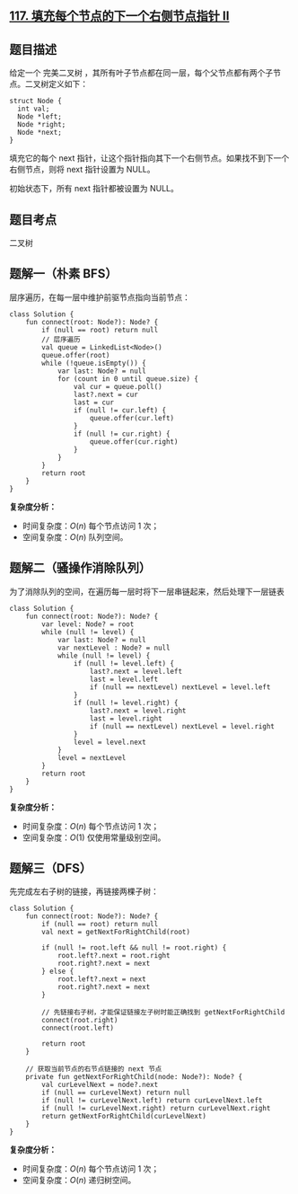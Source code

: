## [117. 填充每个节点的下一个右侧节点指针 II](https://leetcode.cn/problems/populating-next-right-pointers-in-each-node-ii/description/)

## 题目描述

给定一个 完美二叉树 ，其所有叶子节点都在同一层，每个父节点都有两个子节点。二叉树定义如下：
```
struct Node {
  int val;
  Node *left;
  Node *right;
  Node *next;
}
```
填充它的每个 next 指针，让这个指针指向其下一个右侧节点。如果找不到下一个右侧节点，则将 next 指针设置为 NULL。

初始状态下，所有 next 指针都被设置为 NULL。

## 题目考点

二叉树

## 题解一（朴素 BFS）

层序遍历，在每一层中维护前驱节点指向当前节点：
 
```
class Solution {
    fun connect(root: Node?): Node? {
        if (null == root) return null
        // 层序遍历
        val queue = LinkedList<Node>()
        queue.offer(root)
        while (!queue.isEmpty()) {
            var last: Node? = null
            for (count in 0 until queue.size) {
                val cur = queue.poll()
                last?.next = cur
                last = cur
                if (null != cur.left) {
                    queue.offer(cur.left)
                }
                if (null != cur.right) {
                    queue.offer(cur.right)
                }
            }
        }
        return root
    }
}
```

**复杂度分析：**

- 时间复杂度：$O(n)$ 每个节点访问 1 次；
- 空间复杂度：$O(n)$ 队列空间。

## 题解二（骚操作消除队列）

为了消除队列的空间，在遍历每一层时将下一层串链起来，然后处理下一层链表

```
class Solution {
    fun connect(root: Node?): Node? {
        var level: Node? = root
        while (null != level) {
            var last: Node? = null
            var nextLevel : Node? = null
            while (null != level) {
                if (null != level.left) {
                    last?.next = level.left
                    last = level.left
                    if (null == nextLevel) nextLevel = level.left
                }
                if (null != level.right) {
                    last?.next = level.right
                    last = level.right
                    if (null == nextLevel) nextLevel = level.right
                }
                level = level.next
            }
            level = nextLevel
        }
        return root
    }
}
```

**复杂度分析：**

- 时间复杂度：$O(n)$ 每个节点访问 1 次；
- 空间复杂度：$O(1)$ 仅使用常量级别空间。

## 题解三（DFS）

先完成左右子树的链接，再链接两棵子树：

```
class Solution {
    fun connect(root: Node?): Node? {
        if (null == root) return null
        val next = getNextForRightChild(root)

        if (null != root.left && null != root.right) {
            root.left?.next = root.right
            root.right?.next = next
        } else {
            root.left?.next = next
            root.right?.next = next
        }

        // 先链接右子树，才能保证链接左子树时能正确找到 getNextForRightChild
        connect(root.right)
        connect(root.left)
        
        return root
    }

    // 获取当前节点的右节点链接的 next 节点
    private fun getNextForRightChild(node: Node?): Node? {
        val curLevelNext = node?.next
        if (null == curLevelNext) return null
        if (null != curLevelNext.left) return curLevelNext.left
        if (null != curLevelNext.right) return curLevelNext.right
        return getNextForRightChild(curLevelNext)
    }
}
```

**复杂度分析：**

- 时间复杂度：$O(n)$ 每个节点访问 1 次；
- 空间复杂度：$O(n)$ 递归树空间。

